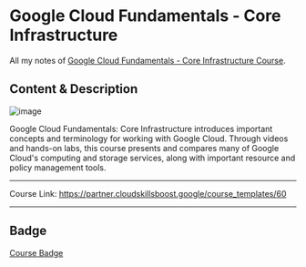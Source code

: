# Google Cloud Fundamentals - Core Infrastructure

All my notes of [Google Cloud Fundamentals - Core Infrastructure Course](https://partner.cloudskillsboost.google/course_templates/60).

## Content & Description

![image](https://github.com/user-attachments/assets/5abf4f52-8b8f-497d-adfb-8cfa7394a403)

Google Cloud Fundamentals: Core Infrastructure introduces important concepts and terminology for working with Google Cloud. Through videos and hands-on labs, this course presents and compares many of Google Cloud's computing and storage services, along with important resource and policy management tools.

------------------

Course Link: https://partner.cloudskillsboost.google/course_templates/60

------------------

## Badge

[Course Badge](Badge.pdf)